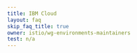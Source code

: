 ```yaml
---
title: IBM Cloud
layout: faq
skip_faq_title: true
owner: istio/wg-environments-maintainers
test: n/a
---
```

